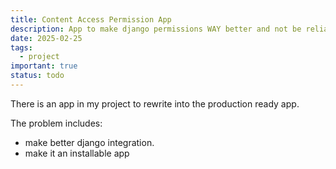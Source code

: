 ```yaml
---
title: Content Access Permission App
description: App to make django permissions WAY better and not be reliant on some bad implementations like right now.
date: 2025-02-25
tags:
  - project
important: true
status: todo
---
```


There is an app in my project to rewrite into the production ready app.

The problem includes: 

- make better django integration.
- make it an installable app
